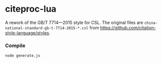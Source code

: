 # citeproc-lua

A rework of the GB/T 7714—2015 style for CSL. The original files are `china-national-standard-gb-t-7714-2015-*.csl` from <https://github.com/citation-style-language/styles>.


### Compile

```bash
node generate.js
```
